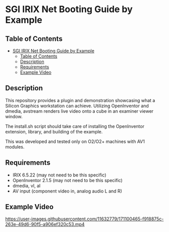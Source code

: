 # SGI IRIX Net Booting Guide by Example

## Table of Contents
- [SGI IRIX Net Booting Guide by Example](#sgi-irix-net-booting-guide-by-example)
  - [Table of Contents](#table-of-contents)
  - [Description](#description)
  - [Requirements](#requirements)
  - [Example Video](#example-video)

## Description

This repository provides a plugin and demonstration showcasing what a Silicon 
Graphics workstation can achieve.  Utilizing OpenInventor and dmedia, avstream 
renders live video onto a cube in an examiner viewer window.

The install.sh script should take care of installing the OpenInventor extension, library, and building of the example.

This was developed and tested only on O2/O2+ machines with AV1 modules.

## Requirements

- IRIX 6.5.22 (may not need to be this specific)
- OpenInventor 2.1.5 (may not need to be this specific)
- dmedia, vl, al
- AV input (component video in, analog audio L and R)

## Example Video

https://user-images.githubusercontent.com/11632779/171100465-f918875c-263e-49d6-90f5-a906ef320c53.mp4
